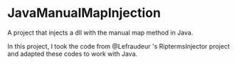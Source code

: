 # JavaManualMapInjection
A project that injects a dll with the manual map method in Java.

In this project, I took the code from @Lefraudeur 's RiptermsInjector project and adapted these codes to work with Java.
